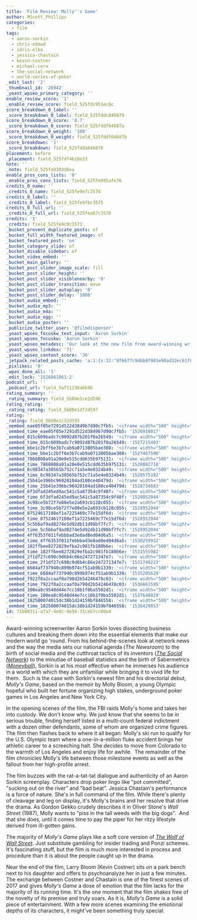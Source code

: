 ```yaml
---
title: 'Film Review: Molly''s Game'
author: MScott_Phillips
categories:
  - film
tags:
  - aaron-sorkin
  - chris-odowd
  - idris-elba
  - jessica-chastain
  - kevin-costner
  - michael-cera
  - the-social-network
  - world-series-of-poker
_edit_last: '2'
_thumbnail_id: '26942'
_yoast_wpseo_primary_category: ''
enable_review_score: '1'
_enable_review_score: field_525fdc951ec8c
score_breakdown_0_label: ''
_score_breakdown_0_label: field_525fddc846879
score_breakdown_0_score: '8.7'
_score_breakdown_0_score: field_525fddf64687a
score_breakdown_0_weight: '100'
_score_breakdown_0_weight: field_525fddf64687b
score_breakdown: '1'
_score_breakdown: field_525fdda646878
placement: before
_placement: field_525fdf4b10e33
note: ''
_note: field_525fe0383d6ea
enable_pros_cons_lists: '0'
_enable_pros_cons_lists: field_525fe095afe76
credits_0_name: ''
_credits_0_name: field_525fe9e7c3574
credits_0_label: ''
_credits_0_label: field_525fe9fbc3575
credits_0_full_url: ''
_credits_0_full_url: field_525fea07c3576
credits: '1'
_credits: field_525fe9c0c3573
_bucket_prevent_duplicate_posts: of
_bucket_full_width_featured_image: of
_bucket_featured_post: 'on'
_bucket_category_slide: of
_bucket_disable_sidebar: of
_bucket_video_embed: ''
_bucket_main_gallery: ''
_bucket_post_slider_image_scale: fill
_bucket_post_slider_height: ''
_bucket_post_slider_visiblenearby: '0'
_bucket_post_slider_transition: move
_bucket_post_slider_autoplay: '0'
_bucket_post_slider_delay: '1000'
_bucket_audio_embed: ''
_bucket_audio_mp3: ''
_bucket_audio_m4a: ''
_bucket_audio_ogg: ''
_bucket_audio_poster: ''
_publicize_twitter_user: '@filmdispenser'
_yoast_wpseo_focuskw_text_input: 'Aaron Sorkin'
_yoast_wpseo_focuskw: 'Aaron Sorkin'
_yoast_wpseo_metadesc: 'Our look at the new film from award-winning writer, and first-time director, Aaron Sorkin that stars Jessica Chastain, Idris Elba and Kevin Costner'
_yoast_wpseo_linkdex: '71'
_yoast_wpseo_content_score: '30'
_jetpack_related_posts_cache: 'a:1:{s:32:"8f6677c9d6b0f903e98ad32ec61f8deb";a:2:{s:7:"expires";i:1526867160;s:7:"payload";a:3:{i:0;a:1:{s:2:"id";i:9814;}i:1;a:1:{s:2:"id";i:10965;}i:2;a:1:{s:2:"id";i:12960;}}}}'
_pixlikes: '0'
_wpas_done_all: '1'
_edit_lock: '1526861861:2'
podcast_url: ''
_podcast_url: field_5af11236a0b9b
rating_summary: ''
_rating_summary: field_5b00e1ce2d596
rating_rating: ''
_rating_rating: field_5b00e1df2d597
rating: ''
_rating: field_5b00e1c32d595
_oembed_eae05f05e7291d522d3849b7d90c7fb5: '<iframe width="500" height="281" src="https://www.youtube.com/embed/9teNKmm9R3k?start=3&feature=oembed" frameborder="0" allow="autoplay; encrypted-media" allowfullscreen></iframe>'
_oembed_time_eae05f05e7291d522d3849b7d90c7fb5: '1526910017'
_oembed_015c609badc7c9092d87b201f0a26549: '<iframe width="500" height="281" src="https://www.youtube.com/embed/dkhBDhQ4OxM?feature=oembed" frameborder="0" allow="autoplay; encrypted-media" allowfullscreen></iframe>'
_oembed_time_015c609badc7c9092d87b201f0a26549: '1527215403'
_oembed_bbe1c2bff6e3b7cab9a0713005bae308: '<iframe width="500" height="281" src="https://www.youtube.com/embed/_DTbx7c7ez8?feature=oembed" frameborder="0" allow="autoplay; encrypted-media" allowfullscreen></iframe>'
_oembed_time_bbe1c2bff6e3b7cab9a0713005bae308: '1527467590'
_oembed_7868808a91a20e0e515cdd635b975131: '<iframe width="500" height="281" src="https://www.youtube.com/embed/PEZ2r1YGKSA?feature=oembed" frameborder="0" allow="autoplay; encrypted-media" allowfullscreen></iframe>'
_oembed_time_7868808a91a20e0e515cdd635b975131: '1528082718'
_oembed_6c98347a30565b752c71a5e4e0324b49: '<iframe width="500" height="281" src="https://www.youtube.com/embed/FhwktRDG_aQ?feature=oembed" frameborder="0" allow="autoplay; encrypted-media" allowfullscreen></iframe>'
_oembed_time_6c98347a30565b752c71a5e4e0324b49: '1528575392'
_oembed_25b41e396bc96928104ad180ce40479d: '<iframe width="500" height="281" src="https://www.youtube.com/embed/MFWF9dU5Zc0?feature=oembed" frameborder="0" allow="autoplay; encrypted-media" allowfullscreen></iframe>'
_oembed_time_25b41e396bc96928104ad180ce40479d: '1528734683'
_oembed_6f3dfad245ed9ac541c5a87354c9f48f: '<iframe width="500" height="281" src="https://www.youtube.com/embed/rTMINaybeyE?feature=oembed" frameborder="0" allow="autoplay; encrypted-media" allowfullscreen></iframe>'
_oembed_time_6f3dfad245ed9ac541c5a87354c9f48f: '1528952044'
_oembed_3c98ce5b72f7e80e5e2a693cb128c055: '<iframe width="500" height="281" src="https://www.youtube.com/embed/j7RHHPN4gII?feature=oembed" frameborder="0" allow="autoplay; encrypted-media" allowfullscreen></iframe>'
_oembed_time_3c98ce5b72f7e80e5e2a693cb128c055: '1528952044'
_oembed_87524617108ef1a7225469c77e15df6d: '<iframe width="500" height="281" src="https://www.youtube.com/embed/bP8vCXPo-BA?feature=oembed" frameborder="0" allow="autoplay; encrypted-media" allowfullscreen></iframe>'
_oembed_time_87524617108ef1a7225469c77e15df6d: '1528952044'
_oembed_5c5bbaf9ad8274e5d92db11d98bf7fc7: '<iframe width="500" height="281" src="https://www.youtube.com/embed/yqAS2lPISa8?feature=oembed" frameborder="0" allow="autoplay; encrypted-media" allowfullscreen></iframe>'
_oembed_time_5c5bbaf9ad8274e5d92db11d98bf7fc7: '1528952044'
_oembed_4ff6353f011febbbad3e8ad8ed04d6a5: '<iframe width="500" height="281" src="https://www.youtube.com/embed/HikYI0jIAwU?feature=oembed" frameborder="0" allow="autoplay; encrypted-media" allowfullscreen></iframe>'
_oembed_time_4ff6353f011febbbad3e8ad8ed04d6a5: '1530259932'
_oembed_182ffbee8272829efba2c981fb180b6e: '<iframe width="500" height="281" src="https://www.youtube.com/embed/Seg_yBYPjG4?feature=oembed" frameborder="0" allow="autoplay; encrypted-media" allowfullscreen></iframe>'
_oembed_time_182ffbee8272829efba2c981fb180b6e: '1531555982'
_oembed_2f1df27c690c9d6b4c66e247271347e7: '<iframe width="500" height="281" src="https://www.youtube.com/embed/9XxLHyzsB_Q?feature=oembed" frameborder="0" allow="autoplay; encrypted-media" allowfullscreen></iframe>'
_oembed_time_2f1df27c690c9d6b4c66e247271347e7: '1531740223'
_oembed_6684af737940c899b974cf51ab9b1339: '<iframe width="500" height="281" src="https://www.youtube.com/embed/gp-8oB53P7k?feature=oembed" frameborder="0" allow="autoplay; encrypted-media" allowfullscreen></iframe>'
_oembed_time_6684af737940c899b974cf51ab9b1339: '1535205629'
_oembed_7922f8a2ccaaf0a790d2b54246478c03: '<iframe width="500" height="281" src="https://www.youtube.com/embed/AWvUNABT8sg?feature=oembed" frameborder="0" allow="autoplay; encrypted-media" allowfullscreen></iframe>'
_oembed_time_7922f8a2ccaaf0a790d2b54246478c03: '1536661595'
_oembed_100ea8c9548d44e7cc10b1f0ba5502d1: '<iframe width="500" height="281" src="https://www.youtube.com/embed/ek1ePFp-nBI?feature=oembed" frameborder="0" allow="autoplay; encrypted-media" allowfullscreen></iframe>'
_oembed_time_100ea8c9548d44e7cc10b1f0ba5502d1: '1537648029'
_oembed_182500074015dc38b1d24159bf846558: '<iframe width="500" height="281" src="https://www.youtube.com/embed/USPd0vX2sdc?feature=oembed" frameborder="0" allow="autoplay; encrypted-media" allowfullscreen></iframe>'
_oembed_time_182500074015dc38b1d24159bf846558: '1538429853'
id: 71b00311-a7a7-4e0c-9e56-31ceb7cc00a4
---
```

<p>Award-winning screenwriter Aaron Sorkin loves dissecting business cultures and breaking them down into the essential elements that make our modern world go 'round. From his behind-the-scenes look at network news and the way the media sets our national agenda (<em>The Newsroom</em>) to the birth of social media and the cutthroat tactics of its inventors (<a href="http://www.imdb.com/title/tt1285016/?ref_=fn_al_tt_1"><em>The Social Network</em></a>) to the minutiae of baseball statistics and the birth of Sabermetrics (<a href="http://www.imdb.com/title/tt1210166/?ref_=nv_sr_1"><em>Moneyball</em></a>), Sorkin is at his most effective when he immerses his audience in a world with which they are unfamiliar while bringing it to vivid life for them.  Such is the case with Sorkin's newest film and his directorial debut, <em>Molly's Game</em>, based on the memoir by Molly Bloom, a young Olympic hopeful who built her fortune organizing high stakes, underground poker games in Los Angeles and New York City.</p>
<p>In the opening scenes of the film, the FBI raids Molly's home and takes her into custody. We don't know why. We just know that she seems to be in serious trouble, finding herself listed in a multi-count federal indictment with a dozen other defendants, some of whom are organized crime figures. The film then flashes back to where it all began: Molly's ski run to qualify for the U.S. Olympic team where a one-in-a-million fluke accident brings her athletic career to a screeching halt. She decides to move from Colorado to the warmth of Los Angeles and enjoy life for awhile.  The remainder of the film chronicles Molly's life between those milestone events as well as the fallout from her high-profile arrest.</p>
<p>The film buzzes with the rat-a-tat-tat dialogue and authenticity of an Aaron Sorkin screenplay. Characters drop poker lingo like "pot committed", "sucking out on the river" and "bad beat". Jessica Chastain's performance is a force of nature. She's in full command of the film. While there's plenty of cleavage and leg on display, it's Molly's brains and her resolve that drive the drama. As Gordon Gekko crudely describes it in Oliver Stone's <em>Wall Street </em>(1987), Molly wants to "piss in the tall weeds with the big dogs".  And that she does, until it comes time to pay the piper for her ritzy lifestyle derived from ill-gotten gains.</p>
<p>The majority of <em>Molly's Game</em> plays like a soft core version of <a href="http://www.filmdispenser.com/wolf-wall-street-review/"><em>The Wolf of Wall Street</em></a>. Just substitute gambling for insider trading and Ponzi schemes. It's fascinating stuff, but the film is much more interested in process and procedure than it is about the people caught up in the drama.</p>
<p>Near the end of the film, Larry Bloom (Kevin Costner) sits on a park bench next to his daughter and offers to psychoanalyze her in just a few minutes. The exchange between Costner and Chastain is one of the finest scenes of 2017 and gives <em>Molly's Game</em> a dose of emotion that the film lacks for the majority of its running time. It's the one moment that the film shakes free of the novelty of its premise and truly soars. As it is, <em>Molly's Game</em> is a solid piece of entertainment. With a few more scenes examining the emotional depths of its characters, it might've been something truly special.</p>
